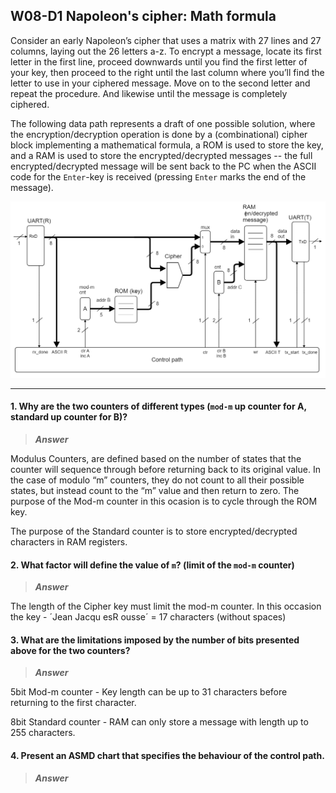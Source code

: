 ## W08-D1 Napoleon's cipher: Math formula

Consider an early Napoleon’s cipher that uses a matrix with 27 lines and 27 columns, laying out the 26 letters a-z. To encrypt a message, locate its first letter in the first line, proceed downwards until you find the first letter of your key, then proceed to the right until the last column where you’ll find the letter to use in your ciphered message. Move on to the second letter and repeat the procedure. And likewise until the message is completely ciphered. 

The following data path represents a draft of one possible solution, where the encryption/decryption operation is done by a (combinational) cipher block implementing a mathematical formula, a ROM is used to store the key, and a RAM is used to store the encrypted/decrypted messages -- the full encrypted/decrypted message will be sent back to the PC when the ASCII code for the `Enter`-key is received (pressing `Enter` marks the end of the message).

<img src="/Resources/images/w8d1.png" alt="drawing" width="600"/>

------

#### 1. Why are the two counters of different types (`mod-m` up counter for A, standard up counter for B)?

>***Answer***

Modulus Counters, are defined based on the number of states that the counter will sequence through before returning back to its original value. In the case of modulo “m” counters, they do not count to all their possible states, but instead count to the “m” value and then return to zero.
The purpose of the Mod-m counter in this ocasion is to cycle through the ROM key.

The purpose of the Standard counter is to store encrypted/decrypted characters in RAM registers.

#### 2. What factor will define the value of `m`? (limit of the `mod-m` counter)

>***Answer***

The length of the Cipher key must limit the mod-m counter.
In this occasion the key - ´Jean Jacqu esR ousse´ = 17 characters (without spaces)

#### 3. What are the limitations imposed by the number of bits presented above for the two counters?

>***Answer***

5bit Mod-m counter - Key length can be up to 31 characters before returning to the first character.

8bit Standard counter - RAM can only store a message with length up to 255 characters.

#### 4. Present an ASMD chart that specifies the behaviour of the control path.

>***Answer***

